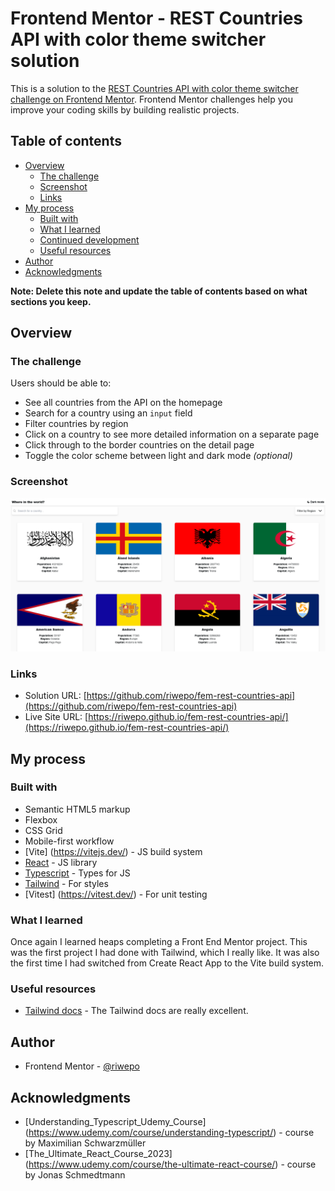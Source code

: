 # Frontend Mentor - REST Countries API with color theme switcher solution

This is a solution to the [REST Countries API with color theme switcher challenge on Frontend Mentor](https://www.frontendmentor.io/challenges/rest-countries-api-with-color-theme-switcher-5cacc469fec04111f7b848ca). Frontend Mentor challenges help you improve your coding skills by building realistic projects.

## Table of contents

- [Overview](#overview)
  - [The challenge](#the-challenge)
  - [Screenshot](#screenshot)
  - [Links](#links)
- [My process](#my-process)
  - [Built with](#built-with)
  - [What I learned](#what-i-learned)
  - [Continued development](#continued-development)
  - [Useful resources](#useful-resources)
- [Author](#author)
- [Acknowledgments](#acknowledgments)

**Note: Delete this note and update the table of contents based on what sections you keep.**

## Overview

### The challenge

Users should be able to:

- See all countries from the API on the homepage
- Search for a country using an `input` field
- Filter countries by region
- Click on a country to see more detailed information on a separate page
- Click through to the border countries on the detail page
- Toggle the color scheme between light and dark mode _(optional)_

### Screenshot

![](./screenshot/screenshot.png?raw=true)

### Links

- Solution URL: [https://github.com/riwepo/fem-rest-countries-api](https://github.com/riwepo/fem-rest-countries-api)
- Live Site URL: [https://riwepo.github.io/fem-rest-countries-api/](https://riwepo.github.io/fem-rest-countries-api/)

## My process

### Built with

- Semantic HTML5 markup
- Flexbox
- CSS Grid
- Mobile-first workflow
- [Vite] (https://vitejs.dev/) - JS build system
- [React](https://reactjs.org/) - JS library
- [Typescript](https://www.typescriptlang.org/) - Types for JS
- [Tailwind](https://tailwindcss.com/) - For styles
- [Vitest] (https://vitest.dev/) - For unit testing

### What I learned

Once again I learned heaps completing a Front End Mentor project.
This was the first project I had done with Tailwind, which I really like.
It was also the first time I had switched from Create React App to the Vite build system.

### Useful resources

- [Tailwind docs](https://tailwindcss.com/docs/installation) - The Tailwind docs are really excellent.

## Author

- Frontend Mentor - [@riwepo](https://www.frontendmentor.io/profile/riwepo)

## Acknowledgments

- [Understanding_Typescript_Udemy_Course] (https://www.udemy.com/course/understanding-typescript/) - course by Maximilian Schwarzmüller
- [The_Ultimate_React_Course_2023] (https://www.udemy.com/course/the-ultimate-react-course/) - course by Jonas Schmedtmann
